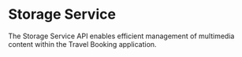 # Storage Service

The Storage Service API enables efficient management of multimedia content within the
Travel Booking application.